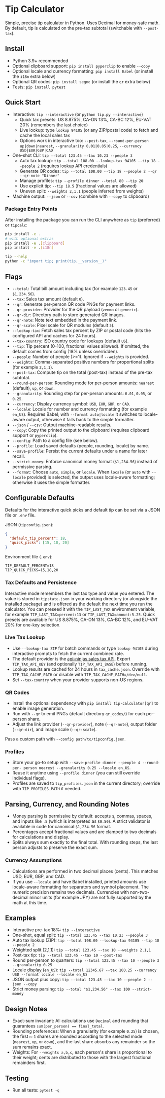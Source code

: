 # Tip Calculator

Simple, precise tip calculator in Python. Uses Decimal for money-safe math.
By default, tip is calculated on the pre-tax subtotal (switchable with
`--post-tax`).

## Install

- Python 3.9+ recommended
- Optional clipboard support: `pip install pyperclip` to enable `--copy`
- Optional locale and currency formatting: `pip install Babel` (or install
  the `i18n` extra below)
- Optional QR codes: `pip install segno` (or install the `qr` extra below)
- Tests: `pip install pytest`

## Quick Start

- Interactive: `tip --interactive` (or `python tip.py --interactive`)
  - Quick tax presets: US 8.875%, CA-ON 13%, CA-BC 12%, EU-VAT 20% (remembers
    the last choice)
  - Live lookup: type `lookup 94105` (or any ZIP/postal code) to fetch and
    cache the local sales tax
  - Options work in interactive too: `--post-tax`, `--round-per-person
    up|down|nearest`, `--granularity 0.01|0.05|0.25`, `--currency
    USD|EUR|GBP|CAD`
- One-shot CLI: `tip --total 123.45 --tax 10.23 --people 3`
  - Auto tax lookup: `tip --total 108.00 --lookup-tax 94105 --tip 18 --people 2`
    (requires lookup API credentials)
  - Generate QR codes: `tip --total 108.00 --tip 18 --people 2 --qr --qr-note
    "Dinner"`
  - Manage profiles: `tip --profile dinner --total 80 --tip 20`
  - Use explicit tip: `--tip 18.5` (fractional values are allowed)
  - Uneven split: `--weights 2,1,1` (people inferred from weights)
- Machine output: `--json` or `--csv` (combine with `--copy` to clipboard)

### Package Entry Points

After installing the package you can run the CLI anywhere as `tip` (preferred)
or `tipcalc`:

```bash
pip install -e .
# with optional extras
pip install -e .[clipboard]
pip install -e .[i18n]

tip --help
python -c "import tip; print(tip.__version__)"
```

## Flags

- `--total`: Total bill amount including tax (for example `123.45` or
  `$1,234.56`).
- `--tax`: Sales tax amount (default `0`).
- `--qr`: Generate per-person QR code PNGs for payment links.
- `--qr-provider`: Provider for the QR payload (`venmo` or `generic`).
- `--qr-dir`: Directory path to store generated QR images.
- `--qr-note`: Note text embedded in the payment link.
- `--qr-scale`: Pixel scale for QR modules (default `5`).
- `--lookup-tax`: Fetch sales tax percent by ZIP or postal code (hits the
  configured API and caches for 24 hours).
- `--tax-country`: ISO country code for lookups (default `US`).
- `--tip`: Tip percent (0-100, fractional values allowed). If omitted, the
  default comes from config (18% unless overridden).
- `--people`: Number of people (>=1). Ignored if `--weights` is provided.
- `--weights`: Comma-separated positive numbers for proportional splits (for
  example `2,1,1`).
- `--post-tax`: Compute tip on the total (post-tax) instead of the pre-tax
  subtotal.
- `--round-per-person`: Rounding mode for per-person amounts: `nearest`
  (default), `up`, or `down`.
- `--granularity`: Rounding step for per-person amounts: `0.01`, `0.05`, or
  `0.25`.
- `--currency`: Display currency symbol: `USD`, `EUR`, `GBP`, or `CAD`.
- `--locale`: Locale for number and currency formatting (for example
  `en_US`). Requires Babel; with `--format auto|locale` it switches to
  locale-aware output, otherwise it falls back to the simple formatter.
- `--json` / `--csv`: Output machine-readable results.
- `--copy`: Copy the printed output to the clipboard (requires clipboard
  support or `pyperclip`).
- `--config`: Path to a config file (see below).
- `--profile`: Load saved defaults (people, rounding, locale) by name.
- `--save-profile`: Persist the current defaults under a name for later
  recall.
- `--strict-money`: Enforce canonical money format (`$1,234.56`) instead of
  permissive parsing.
- `--format`: Choose `auto`, `simple`, or `locale`. When `locale` (or `auto`
  with `--locale` provided) is selected, the output uses locale-aware
  formatting; otherwise it uses the simple formatter.

## Configurable Defaults

Defaults for the interactive quick picks and default tip can be set via a JSON
file or `.env` file.

JSON (`tipconfig.json`):

```json
{
  "default_tip_percent": 18,
  "quick_picks": [15, 18, 20]
}
```

Environment file (`.env`):

```dotenv
TIP_DEFAULT_PERCENT=18
TIP_QUICK_PICKS=15,18,20
```

### Tax Defaults and Persistence

Interactive mode remembers the last tax type and value you entered. The value
is stored in `tipstate.json` in your working directory (or alongside the
installed package) and is offered as the default the next time you run the
calculator. You can preseed it with the `TIP_LAST_TAX` environment variable,
for example `TIP_LAST_TAX=percent:13` or `TIP_LAST_TAX=amount:5.25`. Quick
presets are available for US 8.875%, CA-ON 13%, CA-BC 12%, and EU-VAT 20% for
one-key selection.

### Live Tax Lookup

- Use `--lookup-tax ZIP` for batch commands or type `lookup 94105` during
  interactive prompts to fetch the current combined rate.
- The default provider is the
  [api-ninjas sales tax API](https://api.api-ninjas.com/v1/salestax). Export
  `TIP_TAX_API_KEY` (and optionally `TIP_TAX_API_BASE`) before running.
- Lookup results are cached for 24 hours in `tax_cache.json`. Override with
  `TIP_TAX_CACHE_PATH` or disable with `TIP_TAX_CACHE_PATH=/dev/null`.
- Set `--tax-country` when your provider supports non-US regions.

### QR Codes

- Install the optional dependency with `pip install tip-calculator[qr]` to
  enable image generation.
- Run with `--qr` to emit PNGs (default directory `qr_codes/`) for each
  per-person share.
- Adjust the link provider (`--qr-provider`), note (`--qr-note`), output
  folder (`--qr-dir`), and image scale (`--qr-scale`).

Pass a custom path with `--config path/to/tipconfig.json`.

### Profiles

- Store your go-to setup with `--save-profile dinner --people 4 --round-per-
  person nearest --granularity 0.25 --locale en_US`.
- Reuse it anytime using `--profile dinner` (you can still override
  individual flags).
- Profiles are saved to `tip_profiles.json` in the current directory; override
  with `TIP_PROFILES_PATH` if needed.

## Parsing, Currency, and Rounding Notes

- Money parsing is permissive by default: accepts `$`, commas, spaces, and
  inputs like `.5` (which is interpreted as `$0.50`). A strict validator is
  available in code for canonical `$1,234.56` format.
- Percentages accept fractional values and are clamped to two decimals for
  calculations and display.
- Splits always sum exactly to the final total. With rounding steps, the last
  person adjusts to preserve the exact sum.

### Currency Assumptions

- Calculations are performed in two decimal places (cents). This matches USD,
  EUR, GBP, and CAD.
- If you use `--locale` and have Babel installed, printed amounts use
  locale-aware formatting for separators and symbol placement. The numeric
  precision remains two decimals. Currencies with non-two-decimal minor units
  (for example JPY) are not fully supported by the math at this time.

## Examples

- Interactive pre-tax 18%: `tip --interactive`
- One-shot, equal split: `tip --total 123.45 --tax 10.23 --people 3`
- Auto tax lookup (ZIP): `tip --total 108.00 --lookup-tax 94105 --tip 18
  --people 2`
- Weighted split (2,1,1): `tip --total 123.45 --tax 10 --weights 2,1,1`
- Post-tax tip: `tip --total 123.45 --tax 10 --post-tax`
- Round per-person to quarters: `tip --total 123.45 --tax 10 --people 3
  --granularity 0.25`
- Locale display (`en_US`): `tip --total 12345.67 --tax 100.25 --currency USD
  --format locale --locale en_US`
- JSON output plus copy: `tip --total 123.45 --tax 10 --people 2 --json
  --copy`
- Strict money parsing: `tip --total "$1,234.56" --tax 100 --strict-money`

## Design Notes

- Exact-sum invariant: All calculations use `Decimal` and rounding that
  guarantees `sum(per_person) == final_total`.
- Rounding preferences: When a granularity (for example `0.25`) is chosen, the
  first `n-1` shares are rounded according to the selected mode (`nearest`,
  `up`, or `down`), and the last share absorbs any remainder so the sum remains
  exact.
- Weights: For `--weights a,b,c`, each person's share is proportional to their
  weight; cents are distributed to those with the largest fractional remainders
  first.

## Testing

- Run all tests: `pytest -q`
